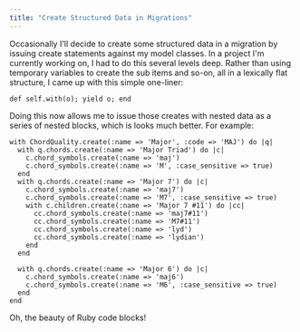 ```yaml
---
title: "Create Structured Data in Migrations"
---
```


Occasionally I'll decide to create some structured data in a migration by issuing create statements against my model classes. In a project I'm currently working on, I had to do this several levels deep. Rather than using temporary variables to create the sub items and so-on, all in a lexically flat structure, I came up with this simple one-liner:

    def self.with(o); yield o; end

Doing this now allows me to issue those creates with nested data as a series of nested blocks, which is looks much better. For example:

    with ChordQuality.create(:name => 'Major', :code => 'MAJ') do |q|
      with q.chords.create(:name => 'Major Triad') do |c|
        c.chord_symbols.create(:name => 'maj')
        c.chord_symbols.create(:name => 'M', :case_sensitive => true)
      end
      with q.chords.create(:name => 'Major 7') do |c|
        c.chord_symbols.create(:name => 'maj7')
        c.chord_symbols.create(:name => 'M7', :case_sensitive => true)
        with c.children.create(:name => 'Major 7 #11') do |cc|
          cc.chord_symbols.create(:name => 'maj7#11')
          cc.chord_symbols.create(:name => 'M7#11')
          cc.chord_symbols.create(:name => 'lyd')
          cc.chord_symbols.create(:name => 'lydian')
        end
      end

      with q.chords.create(:name => 'Major 6') do |c|
        c.chord_symbols.create(:name => 'maj6')
        c.chord_symbols.create(:name => 'M6', :case_sensitive => true)
      end
    end

Oh, the beauty of Ruby code blocks!
